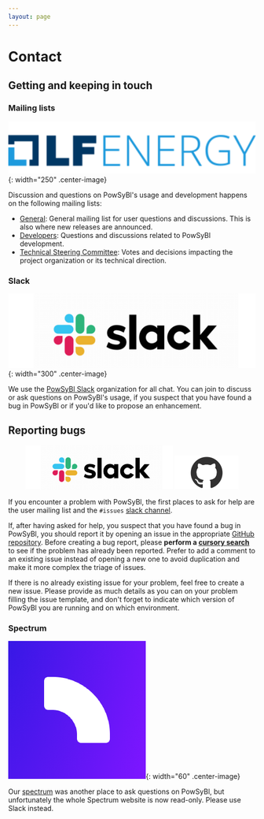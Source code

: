 ```yaml
---
layout: page
---
```


# Contact

## Getting and keeping in touch

### Mailing lists
![LFEnergy](img/index/logo_lfenergy.png){: width="250" .center-image}

Discussion and questions on PowSyBl's usage and development happens on the following mailing lists:
- [General](https://lists.lfenergy.org/g/powsybl): General mailing list for user questions and discussions. This is also where new releases are announced.
- [Developers](https://lists.lfenergy.org/g/powsybl-dev): Questions and discussions related to PowSyBl development.
- [Technical Steering Committee](https://lists.lfenergy.org/g/powsybl-tsc): Votes and decisions impacting the project organization or its technical direction.

### Slack
![Slack](img/index/slack-logo.png){: width="300" .center-image}

We use the [PowSyBl Slack](https://join.slack.com/t/powsybl/shared_invite/zt-rzvbuzjk-nxi0boim1RKPS5PjieI0rA) organization for all chat. You can join to discuss or ask questions on PowSyBl's usage, if you suspect that you have found a bug in PowSyBl or if you'd like to propose an enhancement.

## Reporting bugs
<p style="text-align:center">
  <img alt="Slack logo" src="img/index/slack-logo.png" width="300" />
  <img alt="Github logo" src="img/index/github-logo.png" width="130" /> 
</p>

If you encounter a problem with PowSyBl, the first places to ask for help are the user mailing list and the `#issues` [slack channel](https://powsybl.slack.com/archives/C02CG8Q0TS6).

If, after having asked for help, you suspect that you have found a bug in PowSyBl, you should report it by opening an issue in the appropriate [GitHub repository](../documentation/developer/repositories/index.md). Before creating a bug report, please **perform a [cursory search](https://github.com/search?q=+is%3Aissue+user%3Apowsybl)** to see if the problem has already been reported. Prefer to add a comment to an existing issue instead of opening a new one to avoid duplication and make it more complex the triage of issues.

If there is no already existing issue for your problem, feel free to create a new issue. Please provide as much details as you can on your problem filling the issue template, and don't forget to indicate which version of PowSyBl you are running and on which environment.

### Spectrum
![Spectrum](img/index/spectrum-logo.png){: width="60" .center-image}

Our [spectrum](https://spectrum.chat/powsybl) was another place to ask questions on PowSyBl, but unfortunately the whole Spectrum website is now read-only. Please use Slack instead.
